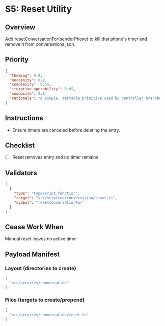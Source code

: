 # S5: Reset Utility

## Overview
Add resetConversationFor(senderPhone) to kill that phone's timer and remove it from conversations.json.

## Priority
```json
{
  "theming": 0.8,
  "necessity": 0.9,
  "complexity": 0.15,
  "iterative_operability": 0.85,
  "composite": 0.8,
  "rationale": "A simple, testable primitive used by controller branches."
}
```

## Instructions
- Ensure timers are canceled before deleting the entry.

## Checklist
- [ ] Reset removes entry and no timer remains

## Validators
```json
[
  {
    "type": "typescript_function",
    "target": "src/services/conversation/reset.ts",
    "symbol": "resetConversationFor"
  }
]
```

## Cease Work When
Manual reset leaves no active timer

## Payload Manifest

### Layout (directories to create)
```json
[
  "src/services/conversation"
]
```

### Files (targets to create/prepend)
```json
[
  "src/services/conversation/reset.ts"
]
```

